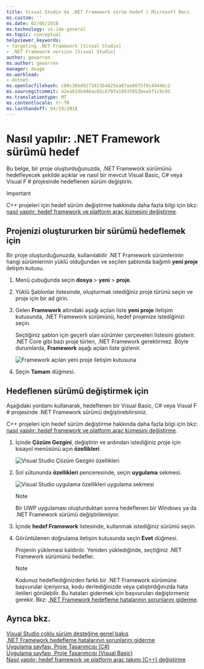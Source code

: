 ```yaml
---
title: Visual Studio'da .NET Framework sürüm hedef | Microsoft Docs
ms.custom: ''
ms.date: 02/06/2018
ms.technology: vs-ide-general
ms.topic: conceptual
helpviewer_keywords:
- targeting .NET Framework [Visual Studio]
- .NET Framework version [Visual Studio]
author: gewarren
ms.author: gewarren
manager: douge
ms.workload:
- dotnet
ms.openlocfilehash: c00c36bd9273423b4625ea67aa9875f9c49446c2
ms.sourcegitcommit: 42ea834b446ac65c679fa1043f853bea5f1c9c95
ms.translationtype: MT
ms.contentlocale: tr-TR
ms.lasthandoff: 04/19/2018
---
```

# <a name="how-to-target-a-version-of-the-net-framework"></a>Nasıl yapılır: .NET Framework sürümü hedef

Bu belge, bir proje oluşturduğunuzda, .NET Framework sürümünü hedefleyecek şekilde açıklar ve nasıl bir mevcut Visual Basic, C# veya Visual F # projesinde hedeflenen sürüm değiştirin.

> [!IMPORTANT]
> C++ projeleri için hedef sürüm değiştirme hakkında daha fazla bilgi için bkz: [nasıl yapılır: hedef framework ve platform araç kümesini değiştirme](/cpp/build/how-to-modify-the-target-framework-and-platform-toolset).

## <a name="to-target-a-version-when-you-create-a-project"></a>Projenizi oluştururken bir sürümü hedeflemek için

Bir proje oluşturduğunuzda, kullanılabilir .NET Framework sürümlerinin hangi sürümlerinin yüklü olduğundan ve seçilen şablonda bağımlı **yeni proje** iletişim kutusu.

1. Menü çubuğunda seçin **dosya** > **yeni** > **proje**.

1. Yüklü Şablonlar listesinde, oluşturmak istediğiniz proje türünü seçin ve proje için bir ad girin.

1. Gelen **Framework** altındaki aşağı açılan liste **yeni proje** iletişim kutusunda, .NET Framework sürümünü, hedef projenize istediğinizi seçin.

    Seçtiğiniz şablon için geçerli olan sürümler çerçeveleri listesini gösterir. .NET Core gibi bazı proje türleri, .NET Framework gerektirmez. Böyle durumlarda, **Framework** aşağı açılan liste gizlenir.

    ![Framework açılan yeni proje iletişim kutusuna](media/vside-newproject-framework.png)

1. Seçin **Tamam** düğmesi.

## <a name="to-change-the-targeted-version"></a>Hedeflenen sürümü değiştirmek için

Aşağıdaki yordamı kullanarak, hedeflenen bir Visual Basic, C# veya Visual F # projesinde .NET Framework sürümü değiştirebilirsiniz.

C++ projeleri için hedef sürüm değiştirme hakkında daha fazla bilgi için bkz: [nasıl yapılır: hedef framework ve platform araç kümesini değiştirme](/cpp/build/how-to-modify-the-target-framework-and-platform-toolset).

1. İçinde **Çözüm Gezgini**, değiştirin ve ardından istediğiniz proje için kısayol menüsünü açın **özellikleri**.

    ![Visual Studio Çözüm Gezgini özellikleri](../ide/media/vs_slnexplorer_properties.png "vs_slnExplorer_Properties")

1. Sol sütununda **özellikleri** penceresinde, seçin **uygulama** sekmesi.

    ![Visual Studio uygulama özellikleri uygulama sekmesi](../ide/media/vs_slnexplorer_properties_applicationtab.png "vs_slnExplorer_Properties_ApplicationTab")

    > [!NOTE]
    > Bir UWP uygulaması oluşturduktan sonra hedeflenen bir Windows ya da .NET Framework sürümü değiştirilemiyor.

1. İçinde **hedef Framework** listesinde, kullanmak istediğiniz sürümü seçin.

1. Görüntülenen doğrulama iletişim kutusunda seçin **Evet** düğmesi.

    Projenin yüklemesi kaldırılır. Yeniden yüklediğinde, seçtiğiniz .NET Framework sürümünü hedefler.

    > [!NOTE]
    > Kodunuz hedeflediğinizden farklı bir .NET Framework sürümüne başvurular içeriyorsa, kodu derlediğinizde veya çalıştırdığınızda hata iletileri görülebilir. Bu hataları gidermek için başvuruları değiştirmeniz gerekir. Bkz: [.NET Framework hedefleme hatalarının sorunlarını giderme](../msbuild/troubleshooting-dotnet-framework-targeting-errors.md).

## <a name="see-also"></a>Ayrıca bkz.

[Visual Studio çoklu sürüm desteğine genel bakış](../ide/visual-studio-multi-targeting-overview.md)  
[.NET Framework hedefleme hatalarının sorunlarını giderme](../msbuild/troubleshooting-dotnet-framework-targeting-errors.md)  
[Uygulama sayfası, Proje Tasarımcısı (C#)](../ide/reference/application-page-project-designer-csharp.md)  
[Uygulama sayfası, Proje Tasarımcısı (Visual Basic)](../ide/reference/application-page-project-designer-visual-basic.md)  
[Nasıl yapılır: hedef framework ve platform araç takımı (C++) değiştirme](/cpp/build/how-to-modify-the-target-framework-and-platform-toolset)